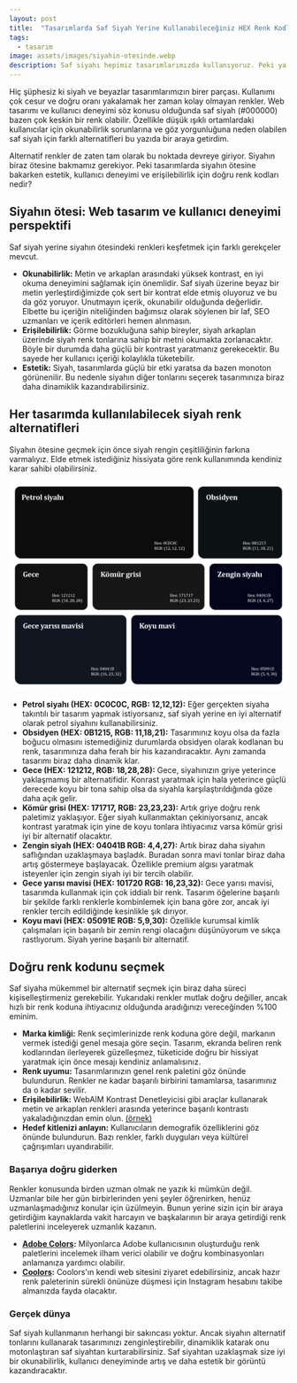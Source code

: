 ```yaml
---
layout: post
title:  "Tasarımlarda Saf Siyah Yerine Kullanabileceğiniz HEX Renk Kodları"
tags:
  - tasarım
image: assets/images/siyahin-otesinde.webp
description: Saf siyahı hepimiz tasarımlarımızda kullanıyoruz. Peki ya saf siyahtan uzakşalarak tasarımlarınızı zenginleştirebileceğinizi söylesem? Yazıya göz atın.
---
```

Hiç şüphesiz ki siyah ve beyazlar tasarımlarımızın birer parçası. Kullanımı çok cesur ve doğru oranı yakalamak her zaman kolay olmayan renkler. Web tasarımı ve kullanıcı deneyimi söz konusu olduğunda saf siyah (#000000) bazen çok keskin bir renk olabilir. Özellikle düşük ışıklı ortamlardaki kullanıcılar için okunabilirlik sorunlarına ve göz yorgunluğuna neden olabilen saf siyah için farklı alternatifleri bu yazıda bir araya getirdim.

Alternatif renkler de zaten tam olarak bu noktada devreye giriyor. Siyahın biraz ötesine bakmamız gerekiyor. Peki tasarımlarda siyahın ötesine bakarken estetik, kullanıcı deneyimi ve erişilebilirlik için doğru renk kodları nedir?

## Siyahın ötesi: Web tasarım ve kullanıcı deneyimi perspektifi
Saf siyah yerine siyahın ötesindeki renkleri keşfetmek için farklı gerekçeler mevcut.

- **Okunabilirlik:** Metin ve arkaplan arasındaki yüksek kontrast, en iyi okuma deneyimini sağlamak için önemlidir. Saf siyah üzerine beyaz bir metin yerleştirdiğimizde çok sert bir kontrat elde etmiş oluyoruz ve bu da göz yoruyor. Unutmayın içerik, okunabilir olduğunda değerlidir. Elbette bu içeriğin niteliğinden bağımsız olarak söylenen bir laf, SEO uzmanları ve içerik editörleri hemen alınmasın.
- **Erişilebilirlik:** Görme bozukluğuna sahip bireyler, siyah arkaplan üzerinde siyah renk tonlarına sahip bir metni okumakta zorlanacaktır. Böyle bir durumda daha güçlü bir kontrast yaratmanız gerekecektir. Bu sayede her kullanıcı içeriği kolaylıkla tüketebilir.
- **Estetik:** Siyah, tasarımlarda güçlü bir etki yaratsa da bazen monoton görünenilir. Bu nedenle siyahın diğer tonlarını seçerek tasarımınıza biraz daha dinamiklik kazandırabilirsiniz.

## Her tasarımda kullanılabilecek siyah renk alternatifleri
Siyahın ötesine geçmek için önce siyah rengin çeşitliliğinin farkına varmalıyız. Elde etmek istediğiniz hissiyata göre renk kullanımında kendiniz karar sahibi olabilirsiniz.

![Web tasarımda ve kullanıcı deneyiminde saf siyah renk alternatifleri](/assets/images/siyah-alternatif-renkler.webp "Web tasarımda ve kullanıcı deneyiminde saf siyah renk alternatifleri")

- **Petrol siyahı (HEX: 0C0C0C, RGB: 12,12,12):** Eğer gerçekten siyaha takıntılı bir tasarım yapmak istiyorsanız, saf siyah yerine en iyi alternatif olarak petrol siyahını kullanabilirsiniz.
- **Obsidyen (HEX: 0B1215, RGB: 11,18,21):** Tasarımınız koyu olsa da fazla boğucu olmasını istemediğiniz durumlarda obsidyen olarak kodlanan bu renk, tasarımınıza daha ferah bir his kazandıracaktır. Aynı zamanda tasarımı biraz daha dinamik klar.
- **Gece (HEX: 121212, RGB: 18,28,28):** Gece, siyahınızın griye yeterince yaklaşmamış bir alternatifidir. Konrast yaratmak için hala yeterince güçlü derecede koyu bir tona sahip olsa da siyahla karşılaştırıldığında göze daha açık gelir.
- **Kömür grisi (HEX: 171717, RGB: 23,23,23):** Artık griye doğru renk paletimiz yaklaşıyor. Eğer siyah kullanmaktan çekiniyorsanız, ancak kontrast yaratmak için yine de koyu tonlara ihtiyacınız varsa kömür grisi iyi bir alternatif olacaktır.
- **Zengin siyah (HEX: 04041B RGB: 4,4,27):** Artık biraz daha siyahın saflığından uzaklaşmaya başladık. Buradan sonra mavi tonlar biraz daha artış göstermeye başlayacak. Özellikle premium algısı yaratmak isteyenler için zengin siyah iyi bir tercih olabilir.
- **Gece yarısı mavisi (HEX: 101720 RGB: 16,23,32):** Gece yarısı mavisi, tasarımda kullanmak için çok iddialı bir renk. Tasarım öğelerine başarılı bir şekilde farklı renklerle kombinlemek için bana göre zor, ancak iyi renkler tercih edildiğinde kesinlikle şık dırıyor.
- **Koyu mavi (HEX: 05091E RGB: 5,9,30):** Özellikle kurumsal kimlik çalışmaları için başarılı bir zemin rengi olacağını düşünüyorum ve sıkça rastlıyorum. Siyah yerine başarılı bir alternatif.

## Doğru renk kodunu seçmek
Saf siyaha mükemmel bir alternatif seçmek için biraz daha süreci kişiselleştirmeniz gerekebilir. Yukarıdaki renkler mutlak doğru değiller, ancak hızlı bir renk koduna ihtiyacınız olduğunda aradığınızı vereceğinden %100 eminim.

- **Marka kimliği:** Renk seçimlerinizde renk koduna göre değil, markanın vermek istediği genel mesaja göre seçin. Tasarım, ekranda beliren renk kodlarından ilerleyerek güzelleşmez, tüketicide doğru bir hissiyat yaratmak için önce mesajı kendiniz anlamalısınız.
- **Renk uyumu:** Tasarımlarınızın genel renk paletini göz önünde bulundurun. Renkler ne kadar başarılı birbirini tamamlarsa, tasarımınız da o kadar sevilir.
- **Erişilebilirlik:** WebAIM Kontrast Denetleyicisi gibi araçlar kullanarak metin ve arkaplan renkleri arasında yeterince başarılı kontrastı yakaladığınızdan emin olun. [(örnek)](https://webaim.org/resources/contrastchecker/?fcolor=FFFFFF&bcolor=E9F1FC)
- **Hedef kitlenizi anlayın:**  Kullanıcıların demografik özelliklerini göz önünde bulundurun. Bazı renkler, farklı duyguları veya kültürel çağrışımları uyandırabilir.

### Başarıya doğru giderken
Renkler konusunda birden uzman olmak ne yazık ki mümkün değil. Uzmanlar bile her gün birbirlerinden yeni şeyler öğrenirken, henüz uzmanlaşmadığınız konular için üzülmeyin. Bunun yerine sizin için bir araya getirdiğim kaynaklarda vakit harcayın ve başkalarının bir araya getirdiği renk paletlerini inceleyerek uzmanlık kazanın.

- **[Adobe Colors](https://color.adobe.com/):** Milyonlarca Adobe kullanıcısının oluşturduğu renk paletlerini incelemek ilham verici olabilir ve doğru kombinasyonları anlamanıza yardımcı olabilir.
- **[Coolors](https://www.instagram.com/coolors.co/):** Coolors'ın kendi web sitesini ziyaret edebilirsiniz, ancak hazır renk paleterinin sürekli önünüze düşmesi için Instagram hesabını takibe almanızda fayda olacaktır.

### Gerçek dünya
Saf siyah kullanmanın herhangi bir sakıncası yoktur. Ancak siyahın alternatif tonlarını kullanarak tasarımınızı zenginleştirebilir, dinamiklik katarak onu motonlaştıran saf siyahtan kurtarabilirsiniz. Saf siyahtan uzaklaşmak size iyi bir okunabilirlik, kullanıcı deneyiminde artış ve daha estetik bir görüntü kazandıracaktır.
